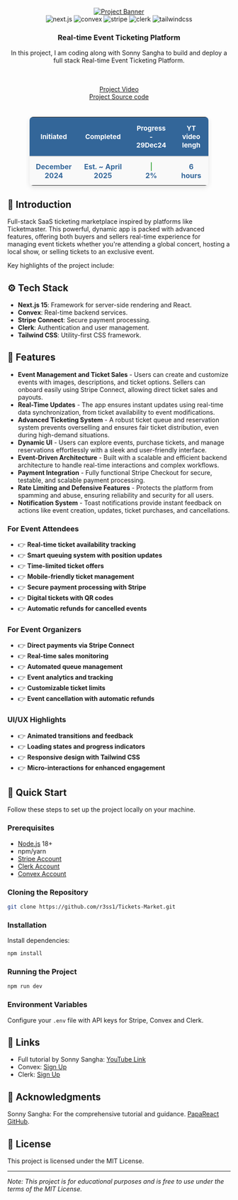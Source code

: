 <div align="center">
  <br />
    <a href="https://www.youtube.com/watch?v=KdYci4gA2os&ab_channel=SonnySangha" target="_blank">
      <img src="https://i.postimg.cc/5NR9bxFM/Sora-README.png" alt="Project Banner">
    </a>
  <br />

  <div>
    <img src="https://img.shields.io/badge/-Next.js-black?style=for-the-badge&logoColor=white&logo=next.js&color=000000" alt="next.js" />
    <img src="https://img.shields.io/badge/-Convex-black?style=for-the-badge&logoColor=white&logo=convex&color=FF6F61" alt="convex" />
    <img src="https://img.shields.io/badge/-Stripe_Connect-black?style=for-the-badge&logoColor=white&logo=stripe&color=008CDD" alt="stripe" />
    <img src="https://img.shields.io/badge/-Clerk-black?style=for-the-badge&logoColor=white&logo=clerk&color=6C63FF" alt="clerk" />
    <img src="https://img.shields.io/badge/-Tailwind_CSS-black?style=for-the-badge&logoColor=white&logo=tailwindcss&color=06B6D4" alt="tailwindcss" />
  </div>

<h3 align="center">Real-time Event Ticketing Platform</h3>
 <div align="center">
  In this project, I am coding along with Sonny Sangha to build and deploy a full stack Real-time Event Ticketing Platform. 

<br><br>
    <a href="https://www.youtube.com/watch?v=KdYci4gA2os&ab_channel=SonnySangha" target="_blank">Project Video</a>
    <br>
    <a href="https://www.papareact.com/ticketr-build-form" target="_blank">Project Source code</a><br><br>

   </div>
</div>
<div style="text-align: center; margin-top: 20px;">
    <table style="
        margin: 0 auto; 
        width: 80%;
        border-radius: 8px;
        border-collapse: collapse;
        box-shadow: 0 4px 12px rgba(0, 0, 0, 0.1);
        text-align: center;">
        <thead style="background-color: #336699; color: white;">
            <tr>
                <th style="padding: 15px; font-size: 15px; border-bottom: 2px solid #ddd;text-align: center;">Initiated</th>
                <th style="padding: 15px; font-size: 15px; border-bottom: 2px solid #ddd;text-align: center;">Completed</th>
                <th style="padding: 15px; font-size: 15px; border-bottom: 2px solid #ddd;text-align: center;">Progress - 29Dec24</th>
                <th style="padding: 15px; font-size: 15px; border-bottom: 2px solid #ddd;text-align: center;">YT video lengh</th>
            </tr>
        </thead>
        <tbody style="background-color: #f9f9f9;">
            <tr>
                <td style="padding: 12px; font-size: 16px; color: #336699; font-weight: bold;">December 2024</td>
                <td style="padding: 12px; font-size: 16px; color: #336699; font-weight: bold;">Est. ~ April 2025</td>
                <td style="padding: 12px; font-size: 16px; color: #336699; font-weight: bold;">
                    <div style="background-color: #4caf50; width: 2px; height: 20px; border-radius: 10px; margin: 0 auto;"></div>
                    2%
                </td>
                <td style="padding: 12px; font-size: 16px; color: #336699; font-weight: bold;"> 6 hours </td>
            </tr>
        </tbody>
    </table>
</div>


## <a name="introduction">🤖 Introduction</a>

Full-stack SaaS ticketing marketplace inspired by platforms like Ticketmaster. This powerful, dynamic app is packed with advanced features, offering both buyers and sellers  real-time experience for managing event tickets whether you're attending a global concert, hosting a local show, or selling tickets to an exclusive event.

Key highlights of the project include:





## <a name="tech-stack">⚙️ Tech Stack</a>

- **Next.js 15**: Framework for server-side rendering and React.
- **Convex**: Real-time backend services.
- **Stripe Connect**: Secure payment processing.
- **Clerk**: Authentication and user management.
- **Tailwind CSS**: Utility-first CSS framework.

## <a name="features">🔋 Features</a>

- **Event Management and Ticket Sales** - Users can create and customize events with images, descriptions, and ticket options. Sellers can onboard easily using Stripe Connect, allowing direct ticket sales and payouts.
- **Real-Time Updates** - The app ensures instant updates using real-time data synchronization, from ticket availability to event modifications.
- **Advanced Ticketing System** - A robust ticket queue and reservation system prevents overselling and ensures fair ticket distribution, even during high-demand situations.
- **Dynamic UI** - Users can explore events, purchase tickets, and manage reservations effortlessly with a sleek and user-friendly interface.
- **Event-Driven Architecture** - Built with a scalable and efficient backend architecture to handle real-time interactions and complex workflows.
- **Payment Integration** - Fully functional Stripe Checkout for secure, testable, and scalable payment processing.
- **Rate Limiting and Defensive Features** - Protects the platform from spamming and abuse, ensuring reliability and security for all users.
- **Notification System** - Toast notifications provide instant feedback on actions like event creation, updates, ticket purchases, and cancellations.


### For Event Attendees
- 👉 **Real-time ticket availability tracking**
- 👉 **Smart queuing system with position updates**
- 👉 **Time-limited ticket offers**
- 👉 **Mobile-friendly ticket management**
- 👉 **Secure payment processing with Stripe**
- 👉 **Digital tickets with QR codes**
- 👉 **Automatic refunds for cancelled events**

### For Event Organizers
- 👉 **Direct payments via Stripe Connect**
- 👉 **Real-time sales monitoring**
- 👉 **Automated queue management**
- 👉 **Event analytics and tracking**
- 👉 **Customizable ticket limits**
- 👉 **Event cancellation with automatic refunds**

### UI/UX Highlights
- 👉 **Animated transitions and feedback**
- 👉 **Loading states and progress indicators**
- 👉 **Responsive design with Tailwind CSS**
- 👉 **Micro-interactions for enhanced engagement**

## <a name="quick-start">🤸 Quick Start</a>

Follow these steps to set up the project locally on your machine.

### Prerequisites
- [Node.js](https://nodejs.org/) 18+
- npm/yarn
- [Stripe Account](https://stripe.com/)
- [Clerk Account](https://go.clerk.com/34AwsuT)
- [Convex Account](https://convex.dev/c/sonnysangha)

### Cloning the Repository
```bash
git clone https://github.com/r3ss1/Tickets-Market.git

```

### Installation
Install dependencies:
```bash
npm install
```

### Running the Project
```bash
npm run dev
```

### Environment Variables
Configure your `.env` file with API keys for Stripe, Convex and Clerk.

## <a name="links">🔗 Links</a>

- Full tutorial by Sonny Sangha: [YouTube Link](https://www.youtube.com/watch?v=kt0FrkQgw8w)
- Convex: [Sign Up](https://convex.dev/c/sonnysangha)
- Clerk: [Sign Up](https://go.clerk.com/34AwsuT)

## 💑 Acknowledgments

Sonny Sangha: For the comprehensive tutorial and guidance. [PapaReact GitHub](https://github.com/papareact).

## 📜 License

This project is licensed under the MIT License.

---

*Note: This project is for educational purposes and is free to use under the terms of the MIT License.*

